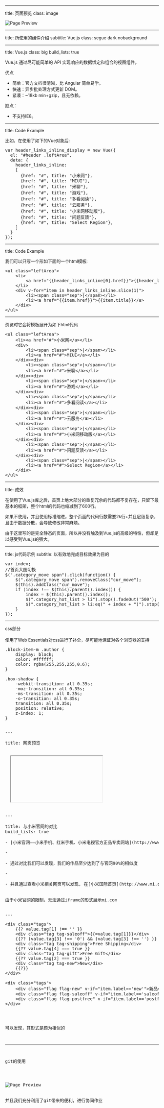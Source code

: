 
---
title: 页面预览
class: image

![Page Preview](images/preview.png)

---
title: 所使用的组件介绍
subtitle: Vue.js
class: segue dark nobackground

---
title: Vue.js
class: big
build_lists: true

Vue.js 通过尽可能简单的 API 实现响应的数据绑定和组合的视图组件。

优点

- 简单：官方文档很清晰，比 Angular 简单易学。
- 快速：异步批处理方式更新 DOM。
- 紧凑：~18kb min+gzip，且无依赖。

缺点：

- 不支持IE8。

---
title: Code Example

比如，在使用了如下的Vue对象后:

<pre class="prettyprint" data-lang="js">
var header_links_inline_display = new Vue({
  el: "#header .leftArea",
  data: {
    header_links_inline:
    [
      {href: "#", title: "小米网"},
      {href: "#", title: "MIUI"},
      {href: "#", title: "米聊"},
      {href: "#", title: "游戏"},
      {href: "#", title: "多看阅读"},
      {href: "#", title: "云服务"},
      {href: "#", title: "小米网移动版"},
      {href: "#", title: "问题反馈"},
      {href: "#", title: "Select Region"},
    ]
  }
});
</pre>

---
title: Code Example

我们可以只写一个形如下面的一个html模板:

<pre class="prettyprint" data-lang="html">
&lt;ul class="leftArea">
    &lt;li>
        &lt;a href="{{header_links_inline[0].href}}">{{header_links_inline[0].title}}&lt;/a>
    &lt;/li>
    &lt;div v-for="item in header_links_inline.slice(1)">
        &lt;li>&lt;span class="sep">|&lt;/span>&lt;/li>
        &lt;li>&lt;a href="{{item.href}}">{{item.title}}&lt;/a></li>
    &lt;/div>
&lt;/ul>
</pre>

---

浏览时它会将模板展开为如下html代码

<pre class="prettyprint" data-lang="html">
&lt;ul class="leftArea">
    &lt;li>&lt;a href="#">小米网&lt;/a>&lt;/li>
    &lt;div>
        &lt;li>&lt;span class="sep">|&lt;/span>&lt;/li>
        &lt;li>&lt;a href="#">MIUI&lt;/a>&lt;/li>
    &lt;/div>&lt;div>
        &lt;li>&lt;span class="sep">|&lt;/span>&lt;/li>
        &lt;li>&lt;a href="#">米聊&lt;/a>&lt;/li>
    &lt;/div>&lt;div>
        &lt;li>&lt;span class="sep">|&lt;/span>&lt;/li>
        &lt;li>&lt;a href="#">游戏&lt;/a>&lt;/li>
    &lt;/div>&lt;div>
        &lt;li>&lt;span class="sep">|&lt;/span>&lt;/li>
        &lt;li>&lt;a href="#">多看阅读&lt;/a>&lt;/li>
    &lt;/div>&lt;div>
        &lt;li>&lt;span class="sep">|&lt;/span>&lt;/li>
        &lt;li>&lt;a href="#">云服务&lt;/a>&lt;/li>
    &lt;/div>&lt;div>
        &lt;li>&lt;span class="sep">|&lt;/span>&lt;/li>
        &lt;li>&lt;a href="#">小米网移动版&lt;/a>&lt;/li>
    &lt;/div>&lt;div>
        &lt;li>&lt;span class="sep">|&lt;/span>&lt;/li>
        &lt;li>&lt;a href="#">问题反馈&lt;/a>&lt;/li>
    &lt;/div>&lt;div>
        &lt;li>&lt;span class="sep">|&lt;/span>&lt;/li>
        &lt;li>&lt;a href="#">Select Region&lt;/a>&lt;/li>
    &lt;/div>
&lt;/ul>
</pre>

---

title: 成效

在使用了Vue.js库之后，首页上绝大部分的重复冗余的代码都不复存在，只留下最基本的框架，整个html的代码也缩减到了600行。

如果不使用，并且使用标准缩进，整个页面的代码行数需要2k行+并且层级复杂，且由于数据分散，会导致修改非常麻烦。

由于这里写的是完全静态的页面，所以并没有触及到Vue.js的高级的特性，但却足以感受到Vue.js的强大。

---

title: js代码示例
subtitle: 以有效地完成目标效果为目的

<pre class="prettyprint" data-lang="javascript">
var index;
//首页大图切换
$(".category_move span").click(function() {
    $(".category_move span").removeClass("cur_move");
    $(this).addClass("cur_move");
    if (index !== $(this).parent().index()) {
        index = $(this).parent().index();
        $(".category_hot_list > li").stop().fadeOut('500');
        $(".category_hot_list > li:eq(" + index + ")").stop().fadeIn('500');
    }
});
</pre>

---

css部分<br><br>
使用了Web Essentials对css进行了补全，尽可能地保证对各个浏览器的支持  

<pre class="prettyprint" data-lang="css">
.block-item-m .author {
    display: block;
    color: #ffffff;
    color: rgba(255,255,255,0.6);
}

.box-shadow {
    -webkit-transition: all 0.35s;
    -moz-transition: all 0.35s;
    -ms-transition: all 0.35s;
    -o-transition: all 0.35s;
    transition: all 0.35s;
    position: relative;
    z-index: 1;
}
<pre>

---

title: 网页预览

<article>
  <iframe data-src="http://tautcony.xyz/HomePage_Mi"></iframe>
</article>

---

title: 与小米官网的对比
build_lists: true

- [小米官网——小米手机、红米手机、小米电视官方正品专卖网站](http://www.mi.com/index.html)

- 

- 通过对比我们可以发现，我们的作品至少达到了与官网90%的相似度

- 

- 并且通过查看小米相关网页可以发现, 在[小米国际首页](http://www.mi.com/en/)也有采用一个类似的库, （[doT.js](http://olado.github.io/doT/index.html)）


<footer class="source">由于小米官网的限制，无法通过iframe的形式展示mi.com</footer>

---
<pre class="prettyprint" data-lang="html">
&lt;div class="tags">
    {{? value.tag[1] !== '' }}
    &lt;div class="tag tag-saleoff">{{=value.tag[1]}}&lt;/div>
    {{?? (value.tag[3] !== '0') && (value.tag[3] !== '') }}
    &lt;div class="tag tag-shipping">Free Shipping&lt;/div>
    {{?? value.tag[4] === true }}
    &lt;div class="tag tag-gift">Free Gift&lt;/div>
    {{?? value.tag[2] === true }}
    &lt;div class="tag tag-new">New&lt;/div>
    {{?}}
&lt;/div>

&lt;div class="tags">
    &lt;div class="flag flag-new" v-if="item.label=='new'">新品&lt;/div>
    &lt;div class="flag flag-saleoff" v-if="item.label=='saleoff'">{{item.sale}}&lt;/div>
    &lt;div class="flag flag-postfree" v-if="item.label=='postfree'">{{item.post}}&lt;/div>
&lt;/div>
</pre>

可以发现，其形式是颇为相似的

---
git的使用<br><br>

![Page Preview](images/git-flow.png)
<br><br>并且我们充分利用了git带来的便利，进行协同作业
